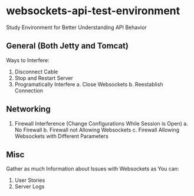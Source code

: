 # websockets-api-test-environment
Study Environment for Better Understanding API Behavior

## General (Both Jetty and Tomcat)
Ways to Interfere:

1. Disconnect Cable
2. Stop and Restart Server
3. Programatically Interfere
  a. Close Websockets
  b. Reestablish Connection

## Networking

1. Firewall Interference (Change Configurations While Session is Open) 
  a. No Firewall
  b. Firewall not Allowing Websockets
  c. Firewall Allowing Websockets with Different Parameters

## Misc
Gather as much Information about Issues with Websockets as You can:

1. User Stories
2. Server Logs
